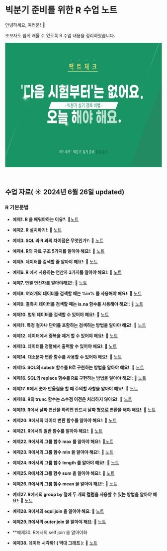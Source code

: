 # 빅분기 준비를 위한 R 수업 노트

안녕하세요, 여러분!  🌟

초보자도 쉽게 배울 수 있도록 R 수업 내용을 정리하였습니다.

<img src="https://github.com/oracleyu01/R_class/blob/main/R%20%EC%88%98%EC%97%852.png" width="600" height="400">

&nbsp;

## 수업 자료( ☀️ 2024년 6월 26일 updated)


### R 기본문법

- **예제1. R 을 배워야하는 이유?**:  📄[노트](https://www.notion.so/1-R-65b6574c8e3f4415be522f9f3a62b490)
  &nbsp;
  
- **예제2. R 설치하기!**: 📄 [노트](https://www.notion.so/2-R-0902223d3ce24f4fa69599071eeb0790?pvs=21)

- **예제3. SQL 과 R 과의 차이점은 무엇인가?**: 📄 [노트](https://www.notion.so/3-SQL-R-2932505546754702b45d9e0758aeb7c0?pvs=21)

- **예제4. R의 자료 구조 5가지를 알아야 해요!**: 📄 [노트](https://www.notion.so/4-R-5-5774f9e8ad8e4ccfa142953ce336cb9f?pvs=21)

- **예제5. 데이터를 검색할 줄 알아야 해요!**: 📄 [노트](https://www.notion.so/5-8d4137ebdbb844738a07868c3e0999da?pvs=21)

- **예제6. R 에서 사용하는 연산자 3가지를 알아야 해요!**: 📄 [노트](https://www.notion.so/6-R-3-5a18eef7da4a4184aba15fc1c3bee05c?pvs=21)

- **예제7. 연결 연산자를 알아야해요!**: 📄 [노트](https://www.notion.so/7-89c0cf5ccdc4411d82f28d04d4f9da71?pvs=21)

- **예제8. 여러개의 데이터를 검색할 때는 %in% 를 사용해야 해요!**: 📄 [노트](https://www.notion.so/8-in-39b30da842df4d0da8a304ecd91d08b2?pvs=21)

- **예제9. 결측치 데이터를 검색할 때는 is.na 함수를 사용해야 해요!**: 📄 [노트](https://www.notion.so/9-is-na-9b135511bb9543e6a088ffbcca42e929?pvs=21)

- **예제10. 범위 데이터를 검색할 수 있어야 해요!**: 📄 [노트](https://www.notion.so/10-d5c222f47dc4488eab2619839cd40f05?pvs=21)

- **예제11. 특정 철자나 단어를 포함하는 검색하는 방법을 알아야 해요!**: 📄 [노트](https://www.notion.so/11-690e0206420e4dd9bcc23de57ec34281?pvs=21)
  
- **예제12. 데이터에서 중복을 제거 할 수 있어야 해요!**: 📄 [노트](https://www.notion.so/12-5500b49e54f04181ad9dbeb807f67bcf?pvs=21s)

- **예제13. 데이터를 정렬해서 출력할 수 있어야 해요!**: 📄 [노트](https://www.notion.so/13-5f5738d66abe44ae865df84a802ffb1d?pvs=21)

- **예제14. 대소문자 변환 함수를 사용할 수 있어야 해요!**: 📄 [노트](https://www.notion.so/14-d71298a74916465fbe8c509148251071?pvs=21)

- **예제15. SQL의 substr 함수를 R로 구현하는 방법을 알아야 해요!**: 📄 [노트](https://www.notion.so/15-SQL-substr-R-694e52a35fe048bc921588fb5dcd0987?pvs=21)

- **예제16. SQL의 replace 함수를 R로 구현하는 방법을 알아야 해요!**: 📄 [노트](https://www.notion.so/16-SQL-replace-R-e7964709a1714971b476db261d7d674c?pvs=21)

- **예제17. R에서 숫자 반올림을 할 때 주의할 사항을 알아야 해요!**: 📄 [노트](https://www.notion.so/17-R-48d8db1aec1347b592bba92bd5ca43b2?pvs=21)

- **예제18. R의 trunc 함수는 소수점 이전은 처리하지 않아요!**: 📄 [노트](https://www.notion.so/18-R-trunc-4d11779e332c45659f11f5d3d7f775ea?pvs=21)

- **예제19. R에서 날짜 연산을 하려면 반드시 날짜 형으로 변환을 해야 해요!**: 📄 [노트](https://www.notion.so/19-R-a30518c9973941a0a33c169dc3ce55a6?pvs=21)

- **예제20. R에서의 데이터 변환 함수를 알아야 해요!**: 📄 [노트](https://www.notion.so/20-R-c8803c0455a24e45b6bb1bbfd4c56b78?pvs=21)

- **예제21. R에서의 일반 함수를 알아야 해요!**: 📄 [노트](https://www.notion.so/21-R-59a4e1f6bd474be6a57b05d767ad7a83?pvs=21)

- **예제22. R에서의 그룹 함수 max 를 알아야 해요!**:  📄[노트](https://www.notion.so/22-R-max-a2689bacdaf845149c14a2bc192d6ce9?pvs=21)
  &nbsp;
  
- **예제23. R에서의 그룹 함수 min 을 알아야 해요!**: 📄 [노트](https://www.notion.so/23-R-min-fa125c5f544347eeb8f89a295493f6c4?pvs=21)

- **예제24. R에서의 그룹 함수 length 를 알아야 해요!**: 📄 [노트](https://www.notion.so/24-R-length-22e1364130fd420fa69e53a4e36b8f3e?pvs=21)

- **예제25. R에서의 그룹 함수 sum 을 알아야 해요!**: 📄 [노트](https://www.notion.so/25-R-sum-d6c1b78b45d040b296c85a328525db6d?pvs=21)

- **예제26. R에서의 그룹 함수 mean 을 알아야 해요!**: 📄 [노트](https://www.notion.so/26-R-mean-029ff01cb8664cf09575f08f3e43b06f)

- **예제27. R에서의 group by 절에 두 개의 컬럼을 사용할 수 있는 방법을 알아야 해요!**: 📄 [노트](https://www.notion.so/27-R-group-by-fb76fe1fba1847c69e5e2cf44f727245?pvs=21)

- **예제28. R에서의 equi join 을 알아야 해요**: 📄 [노트](https://www.notion.so/28-R-equi-join-6e7f8b3f03fa4839a2da323fcf952952?pvs=21)

- **예제29. R에서의 outer join 을 알아야 해요**: 📄 [노트](https://www.notion.so/29-R-outer-join-6dd104c7483846a7b4265ea5f9739501?pvs=21)

- **예제30. R에서의 self join 을 알아야화
- **예제38. 데이터 시각화1 ( 막대 그래프 )**: 📄 [노트](https://www.notion.so/38-1-81eda33acd3c496eb67233654c10d986?pvs=21)
